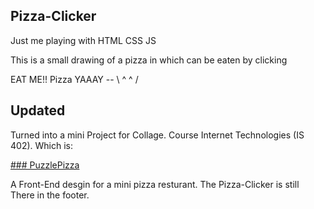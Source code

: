 ## Pizza-Clicker

Just me playing with HTML CSS JS 


This is a small drawing of a pizza in which can be eaten by clicking 

EAT ME!! Pizza  YAAAY  --  \ ^ ^ / 

## Updated

Turned into a mini Project for Collage. Course Internet Technologies (IS 402). Which is:

[### PuzzlePizza](https://github.com/nourgaser/Pizza-Clicker)

A Front-End desgin for a mini pizza resturant.
The Pizza-Clicker is still There in the footer.

